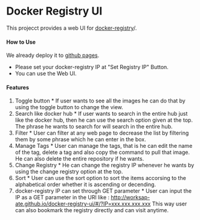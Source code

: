 # Docker Registry UI

This projecct provides a web UI for [docker-registry](https://github.com/dotcloud/docker-registry)/.

#### How to Use

We already deploy it to [github pages](http://worksap-ate.github.io/docker-registry-ui/#/).

- Please set your docker-registry IP at "Set Registry IP" Button. 
- You can use the Web UI.

#### Features

  1. Toggle button
    * If user wants to see all the images he can do that by using the toggle button to change the view.
  1. Search like docker hub
    * If user wants to search in the entire hub just like the docker hub, then he can use the search option given at the top. The phrase he wants to search for will search in the entire hub.
  1. Filter
    * User can filter at any web page to decrease the list by filtering them by some phrase which he can enter in the box.
  1. Manage Tags
    * User can manage the tags, that is he can edit the name of the tag, delete a tag and also copy the command to pull that image. He can also delete the entire repository if he wants.
  1. Change Registry
    * He can change the registry IP whenever he wants by using the change registry option at the top.
  1. Sort
    * User can use the sort option to sort the items accorsing to the alphabetical order whether it is ascending or decending.
  1. docker-registry IP can set through GET parameter
    * User can input the IP as a GET parameter in the URl like : http://worksap-ate.github.io/docker-registry-ui/#/?IP=xxx.xxx.xxx.xxx
This way user can also bookmark the registry directly and can visit anytime.    
